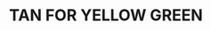 ---
title: "TAN FOR YELLOW GREEN"
price: "TBA"
desc: "Opis nije dostupan"
img_path: "/assets/img/A.MIG-1507.jpg"
brand: AMMO
available: true
cat: "weathering"
subcat: "FILTERS (35 mL)"
subsubcat: "SS"
---